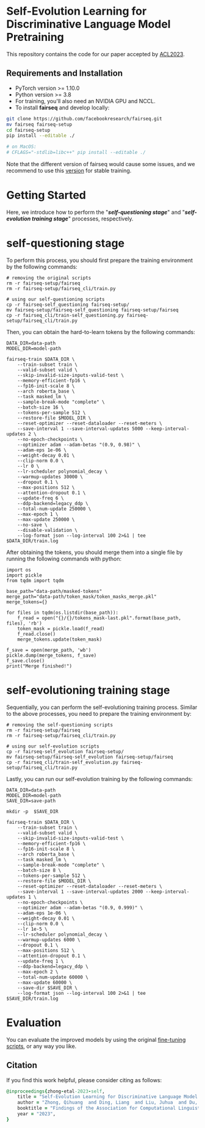 # Self-Evolution Learning for Discriminative Language Model Pretraining

This repository contains the code for our paper accepted by [ACL2023](https://aclanthology.org/2023.findings-acl.254/).

## Requirements and Installation

- PyTorch version >= 1.10.0
- Python version >= 3.8
- For training, you'll also need an NVIDIA GPU and NCCL.
- To install **fairseq** and develop locally:

``` bash
git clone https://github.com/facebookresearch/fairseq.git
mv fairseq fairseq-setup
cd fairseq-setup
pip install --editable ./

# on MacOS:
# CFLAGS="-stdlib=libc++" pip install --editable ./
```

Note that the different version of fairseq would cause some issues, and we recommend to use this [version](https://github.com/facebookresearch/fairseq/tree/2fd9d8a972794ba919174baf0d1828a5a4c626f3) for stable training.

# Getting Started
Here, we introduce how to perform the "***self-questioning stage***" and "***self-evolution training stage***" processes, respectively.

# self-questioning stage
To perform this process, you should first prepare the training environment by the following commands:

``` 
# removing the original scripts
rm -r fairseq-setup/fairseq
rm -r fairseq-setup/fairseq_cli/train.py

# using our self-questioning scripts
cp -r fairseq-self_questioning fairseq-setup/
mv fairseq-setup/fairseq-self_questioning fairseq-setup/fairseq
cp -r fairseq_cli/train-self_questioning.py fairseq-setup/fairseq_cli/train.py
```

Then, you can obtain the hard-to-learn tokens by the following commands:

``` 
DATA_DIR=data-path
MODEL_DIR=model-path

fairseq-train $DATA_DIR \
    --train-subset train \
    --valid-subset valid \
    --skip-invalid-size-inputs-valid-test \
    --memory-efficient-fp16 \
    --fp16-init-scale 8 \
    --arch roberta_base \
    --task masked_lm \
    --sample-break-mode "complete" \
    --batch-size 16 \
    --tokens-per-sample 512 \
    --restore-file $MODEL_DIR \
    --reset-optimizer --reset-dataloader --reset-meters \
    --save-interval 1 --save-interval-updates 5000 --keep-interval-updates 2 \
    --no-epoch-checkpoints \
    --optimizer adam --adam-betas "(0.9, 0.98)" \
    --adam-eps 1e-06 \
    --weight-decay 0.01 \
    --clip-norm 0.0 \
    --lr 0 \
    --lr-scheduler polynomial_decay \
    --warmup-updates 30000 \
    --dropout 0.1 \
    --max-positions 512 \
    --attention-dropout 0.1 \
    --update-freq 6 \
    --ddp-backend=legacy_ddp \
    --total-num-update 250000 \
    --max-epoch 1 \
    --max-update 250000 \
    --no-save \
    --disable-validation \
    --log-format json --log-interval 100 2>&1 | tee $DATA_DIR/train.log
```

After obtaining the tokens, you should merge them into a single file by running the following commands with python:
```
import os
import pickle
from tqdm import tqdm

base_path="data-path/masked-tokens"
merge_path="data-path/token_mask/token_masks_merge.pkl"
merge_tokens={}

for files in tqdm(os.listdir(base_path)):
    f_read = open("{}/{}/tokens_mask-last.pkl".format(base_path, files), 'rb')
    token_mask = pickle.load(f_read)
    f_read.close()
    merge_tokens.update(token_mask)
    
f_save = open(merge_path, 'wb')
pickle.dump(merge_tokens, f_save)
f_save.close()
print("Merge finished!")
```
# self-evolutioning training stage
Sequentially, you can perform the self-evolutioning training process. Similar to the above processes, you need to prepare the training environment by:
``` 
# removing the self-questioning scripts
rm -r fairseq-setup/fairseq
rm -r fairseq-setup/fairseq_cli/train.py

# using our self-evolution scripts
cp -r fairseq-self_evolution fairseq-setup/
mv fairseq-setup/fairseq-self_evolution fairseq-setup/fairseq
cp -r fairseq_cli/train-self_evolution.py fairseq-setup/fairseq_cli/train.py
```
Lastly, you can run our self-evolution training by the following commands:

``` 
DATA_DIR=data-path
MODEL_DIR=model-path
SAVE_DIR=save-path

mkdir -p  $SAVE_DIR

fairseq-train $DATA_DIR \
    --train-subset train \
    --valid-subset valid \
    --skip-invalid-size-inputs-valid-test \
    --memory-efficient-fp16 \
    --fp16-init-scale 8 \
    --arch roberta_base \
    --task masked_lm \
    --sample-break-mode "complete" \
    --batch-size 8 \
    --tokens-per-sample 512 \
    --restore-file $MODEL_DIR \
    --reset-optimizer --reset-dataloader --reset-meters \
    --save-interval 1 --save-interval-updates 2000 --keep-interval-updates 1 \
    --no-epoch-checkpoints \
    --optimizer adam --adam-betas "(0.9, 0.999)" \
    --adam-eps 1e-06 \
    --weight-decay 0.01 \
    --clip-norm 0.0 \
    --lr 1e-5 \
    --lr-scheduler polynomial_decay \
    --warmup-updates 6000 \
    --dropout 0.1 \
    --max-positions 512 \
    --attention-dropout 0.1 \
    --update-freq 1 \
    --ddp-backend=legacy_ddp \
    --max-epoch 2 \
    --total-num-update 60000 \
    --max-update 60000 \
    --save-dir $SAVE_DIR \
    --log-format json --log-interval 100 2>&1 | tee $SAVE_DIR/train.log

```

# Evaluation
You can evaluate the improved models by using the original [fine-tuning scripts](https://github.com/facebookresearch/fairseq/tree/main/examples/roberta), or any way you like.



## Citation
If you find this work helpful, please consider citing as follows:  

```ruby
@inproceedings{zhong-etal-2023-self,
    title = "Self-Evolution Learning for Discriminative Language Model Pretraining",
    author = "Zhong, Qihuang  and Ding, Liang  and Liu, Juhua  and Du, Bo  and Tao, Dacheng",
    booktitle = "Findings of the Association for Computational Linguistics: ACL 2023",
    year = "2023",
}
```



